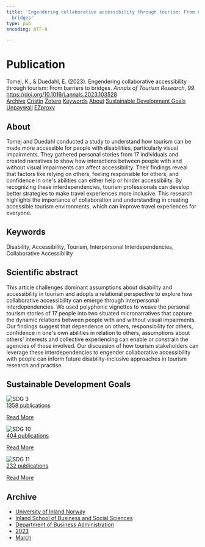 ```yaml
---
title: 'Engendering collaborative accessibility through tourism: From barriers to
  bridges'
type: pub
encoding: UTF-8

---
```

<h1>Publication</h1>
<article id="csl-bib-container-9BJ8TFKP" class="csl-bib-container">
  <div class="csl-bib-body"> <div class="csl-entry">Tomej, K., &#38; Duedahl, E. (2023). Engendering collaborative accessibility through tourism: From barriers to bridges. <i>Annals of Tourism Research</i>, <i>99</i>. <a href="https://doi.org/10.1016/j.annals.2023.103528">https://doi.org/10.1016/j.annals.2023.103528</a></div> </div>
  <div class="csl-bib-buttons">
    <a href="#taxonomy-article-9BJ8TFKP" alt="archive" class="csl-bib-button">Archive</a>
    <a href="https://app.cristin.no/results/show.jsf?id=2136171" alt="Cristin" class="csl-bib-button">Cristin</a>
    <a href="http://zotero.org/groups/5881554/items/9BJ8TFKP" alt="Zotero" class="csl-bib-button">Zotero</a>
    <a href="#keywords-article-9BJ8TFKP" alt="keywords" class="csl-bib-button">Keywords</a>
    <a href="#about-article-9BJ8TFKP" alt="about_pub" class="csl-bib-button">About</a>
    <a href="#sdg-article-9BJ8TFKP" alt="sdg" class="csl-bib-button">Sustainable Development Goals</a>
    <a href="https://doi.org/10.1016/j.annals.2023.103528" alt="Unpaywall" class="csl-bib-button">Unpaywall</a>
    <a href="https://doi.org/10.1016/j.annals.2023.103528" alt="EZproxy" class="csl-bib-button">EZproxy</a>
  </div>
  <div id="csl-bib-meta-container-9BJ8TFKP"></div>
</article>
<div id="csl-bib-meta-9BJ8TFKP" class="csl-bib-meta">
  <article id="about-article-9BJ8TFKP" class="about_pub-article">
    <h1>About</h1>
    Tomej and Duedahl conducted a study to understand how tourism can be made more accessible for people with disabilities, particularly visual impairments. They gathered personal stories from 17 individuals and created narratives to show how interactions between people with and without visual impairments can affect accessibility. Their findings reveal that factors like relying on others, feeling responsible for others, and confidence in one's abilities can either help or hinder accessibility. By recognizing these interdependencies, tourism professionals can develop better strategies to make travel experiences more inclusive. This research highlights the importance of collaboration and understanding in creating accessible tourism environments, which can improve travel experiences for everyone.
  </article>
  <article id="keywords-article-9BJ8TFKP" class="keywords-article">
    <h1>Keywords</h1>
    Disability, Accessibility, Tourism, Interpersonal Interdependencies, Collaborative Accessibility
  </article>
  <article id="abstract-article-9BJ8TFKP" class="abstract-article">
    <h1>Scientific abstract</h1>
    This article challenges dominant assumptions about disability and accessibility in tourism and adopts a relational perspective to explore how collaborative accessibility can emerge through interpersonal interdependencies. We used polyphonic vignettes to weave the personal tourism stories of 17 people into two situated micronarratives that capture the dynamic relations between people with and without visual impairments. Our findings suggest that dependence on others, responsibility for others, confidence in one's own abilities in relation to others, assumptions about others' interests and collective experiencing can enable or constrain the agencies of those involved. Our discussion of how tourism stakeholders can leverage these interdependencies to engender collaborative accessibility with people can inform future disability-inclusive approaches in tourism research and practise.
  </article>
  <article id="sdg-article-9BJ8TFKP" class="sdg-article">
    <h1>Sustainable Development Goals</h1>
    <div class="sdg-container"><div id="sdg3" class="sdg">
        <img src="{{< params subfolder >}}images/sdg/sdg03_en.png" class="image" alt="SDG 3">
        <div class="sdg-overlay">
          <a href="{{< params subfolder >}}en/archive/?sdg=3#archive" class="sdg-publication-count"><span>1358</span> publications</a>
          <p><a href="https://sdgs.un.org/goals/goal3" class="sdg-read-more">Read More</a></p>
        </div>
      </div> <div id="sdg10" class="sdg">
        <img src="{{< params subfolder >}}images/sdg/sdg10_en.png" class="image" alt="SDG 10">
        <div class="sdg-overlay">
          <a href="{{< params subfolder >}}en/archive/?sdg=10#archive" class="sdg-publication-count"><span>404</span> publications</a>
          <p><a href="https://sdgs.un.org/goals/goal10" class="sdg-read-more">Read More</a></p>
        </div>
      </div> <div id="sdg11" class="sdg">
        <img src="{{< params subfolder >}}images/sdg/sdg11_en.png" class="image" alt="SDG 11">
        <div class="sdg-overlay">
          <a href="{{< params subfolder >}}en/archive/?sdg=11#archive" class="sdg-publication-count"><span>232</span> publications</a>
          <p><a href="https://sdgs.un.org/goals/goal11" class="sdg-read-more">Read More</a></p>
        </div>
      </div></div>
  </article>
  <article id="taxonomy-article-9BJ8TFKP" class="taxonomy-article">
    <h1>Archive</h1>
    <ul>
      <li><a href="{{< params subfolder >}}en/archive/?key=3DCRN523">University of Inland Norway</a></li>
      <li><a href="{{< params subfolder >}}en/archive/?key=DU8Q9LN9">Inland School of Business and Social Sciences</a></li>
      <li><a href="{{< params subfolder >}}en/archive/?key=3IQA89I8">Department of Business Administration</a></li>
      <li><a href="{{< params subfolder >}}en/archive/?key=RD9NIUZB">2023</a></li>
      <li><a href="{{< params subfolder >}}en/archive/?key=UD62IL5L">March</a></li>
    </ul>
  </article>
</div>
